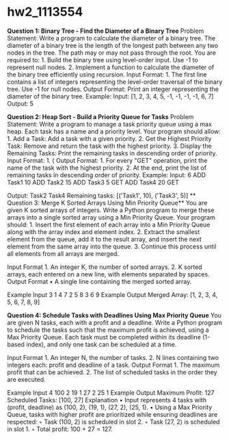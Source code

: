 # hw2_1113554
**Question 1: Binary Tree - Find the Diameter of a Binary Tree**
Problem Statement:
Write a program to calculate the diameter of a binary tree. The diameter of a binary tree is the length of the longest path between any two nodes in the tree. The path may or may not pass through the root.
You are required to:
    1. Build the binary tree using level-order input. Use -1 to represent null nodes.
    2. Implement a function to calculate the diameter of the binary tree efficiently using recursion.
Input Format:
    1. The first line contains a list of integers representing the level-order traversal of the binary tree. Use -1 for null nodes.
Output Format:
Print an integer representing the diameter of the binary tree.
Example:
Input:
[1, 2, 3, 4, 5, -1, -1, -1, -1, 6, 7]
Output:
5

**Question 2: Heap Sort - Build a Priority Queue for Tasks**
Problem Statement:
Write a program to manage a task priority queue using a max heap. Each task has a name and a priority level. Your program should allow:
    1. Add a Task: Add a task with a given priority.
    2. Get the Highest Priority Task: Remove and return the task with the highest priority.
    3. Display the Remaining Tasks: Print the remaining tasks in descending order of priority.
Input Format:
    1. (
Output Format:
    1. For every "GET" operation, print the name of the task with the highest priority.
    2. At the end, print the list of remaining tasks in descending order of priority.
Example:
Input:
6
ADD Task1 10
ADD Task2 15
ADD Task3 5
GET
ADD Task4 20
GET

Output:
Task2
Task4
Remaining tasks: [('Task1', 10), ('Task3', 5)]
**
Question 3: Merge K Sorted Arrays Using Min Priority Queue**
You are given K sorted arrays of integers. Write a Python program to merge these arrays into a single sorted array using a Min Priority Queue.
Your program should:
    1. Insert the first element of each array into a Min Priority Queue along with the array index and element index.
    2. Extract the smallest element from the queue, add it to the result array, and insert the next element from the same array into the queue.
    3. Continue this process until all elements from all arrays are merged.

Input Format
    1. An integer K, the number of sorted arrays.
    2. K sorted arrays, each entered on a new line, with elements separated by spaces.
Output Format
    • A single line containing the merged sorted array.

Example Input
3
1 4 7
2 5 8
3 6 9
Example Output
Merged Array: [1, 2, 3, 4, 5, 6, 7, 8, 9]

**Question 4: Schedule Tasks with Deadlines Using Max Priority Queue**
You are given N tasks, each with a profit and a deadline. Write a Python program to schedule the tasks such that the maximum profit is achieved, using a Max Priority Queue.
Each task must be completed within its deadline (1-based index), and only one task can be scheduled at a time.

Input Format
    1. An integer N, the number of tasks.
    2. N lines containing two integers each: profit and deadline of a task.
Output Format
    1. The maximum profit that can be achieved.
    2. The list of scheduled tasks in the order they are executed.

Example Input
4
100   2
19   1
27   2
25   1
Example Output
Maximum Profit: 127
Scheduled Tasks: [100, 27]
Explanation
    • Input represents 4 tasks with (profit, deadline) as (100, 2), (19, 1), (27, 2), (25, 1).
    • Using a Max Priority Queue, tasks with higher profit are prioritized while ensuring deadlines are respected:
        ◦ Task (100, 2) is scheduled in slot 2.
        ◦ Task (27, 2) is scheduled in slot 1.
        ◦ Total profit: 100 + 27 = 127.
